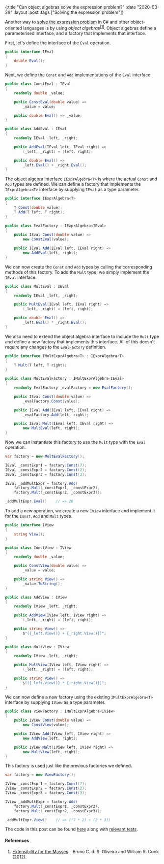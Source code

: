 {:title "Can object algebras solve the expression problem?"
 :date "2020-03-28"
 :layout :post
 :tags ["Solving the expression problem"]}

Another way to [solve the expression problem](../../tags/Solving%20the%20expression%20problem) in C# and other
object-oriented languages is by using <i>object
algebras</i><sup>[\[1\]](#ref-1)</sup>. Object algebras define a parameterised
interface, and a factory that implements that interface.

First, let's define the interface of the `Eval` operation.

```csharp
public interface IEval
{
    double Eval();
}
```

Next, we define the `Const` and `Add` implementations of the `Eval` interface.

```csharp
public class ConstEval : IEval
{
    readonly double _value;

    public ConstEval(double value) =>
        _value = value;

    public double Eval() => _value;
}

public class AddEval : IEval
{
    readonly IEval _left, _right;

    public AddEval(IEval left, IEval right) =>
        (_left, _right) = (left, right);

    public double Eval() =>
        _left.Eval() + _right.Eval();
}
```

The object algebra interface `IExprAlgebra<T>` is where the actual `Const` and
`Add` types are defined. We can define a factory that implements the
`IExprAlgebra<T>` interface by supplying `IEval` as a type parameter.

```csharp
public interface IExprAlgebra<T>
{
    T Const(double value);
    T Add(T left, T right);
}

public class EvalFactory : IExprAlgebra<IEval>
{
    public IEval Const(double value) =>
        new ConstEval(value);

    public IEval Add(IEval left, IEval right) =>
        new AddEval(left, right);
}
```

We can now create the `Const` and `Add` types by calling the corresponding
methods of this factory. To add the `Mult` type, we simply implement the `IEval`
interface.

```csharp
public class MultEval : IEval
{
    readonly IEval _left, _right;

    public MultEval(IEval left, IEval right) =>
        (_left, _right) = (left, right);

    public double Eval() =>
        _left.Eval() * _right.Eval();
}
```

We also need to extend the object algebra interface to include the `Mult` type
and define a new factory that implements this interface. All of this doesn't
require any changes to the `EvalFactory` definition.

```csharp
public interface IMultExprAlgebra<T> : IExprAlgebra<T>
{
    T Mult(T left, T right);
}

public class MultEvalFactory : IMultExprAlgebra<IEval>
{
    readonly EvalFactory _evalFactory = new EvalFactory();

    public IEval Const(double value) =>
        _evalFactory.Const(value);

    public IEval Add(IEval left, IEval right) =>
        _evalFactory.Add(left, right);

    public IEval Mult(IEval left, IEval right) =>
        new MultEval(left, right);
}
```

Now we can instantiate this factory to use the `Mult` type with the `Eval`
operation.

```csharp
var factory = new MultEvalFactory();

IEval _constExpr1 = factory.Const(7);
IEval _constExpr2 = factory.Const(2);
IEval _constExpr3 = factory.Const(3);

IEval _addMultExpr = factory.Add(
    factory.Mult(_constExpr1, _constExpr2),
    factory.Mult(_constExpr2, _constExpr3));

_addMultExpr.Eval()    // => 20
```

To add a new operation, we create a new `IView` interface and implement it for
the `Const`, `Add` and `Mult` types.

```csharp
public interface IView
{
    string View();
}

public class ConstView : IView
{
    readonly double _value;

    public ConstView(double value) =>
        _value = value;

    public string View() =>
        _value.ToString();
}

public class AddView : IView
{
    readonly IView _left, _right;

    public AddView(IView left, IView right) =>
        (_left, _right) = (left, right);

    public string View() =>
        $"({_left.View()} + {_right.View()})";
}

public class MultView : IView
{
    readonly IView _left, _right;

    public MultView(IView left, IView right) =>
        (_left, _right) = (left, right);

    public string View() =>
        $"({_left.View()} * {_right.View()})";
}
```

We can now define a new factory using the existing `IMultExprAlgebra<T>`
interface by supplying `IView` as a type parameter.

```csharp
public class ViewFactory : IMultExprAlgebra<IView>
{
    public IView Const(double value) =>
        new ConstView(value);

    public IView Add(IView left, IView right) =>
        new AddView(left, right);

    public IView Mult(IView left, IView right) =>
        new MultView(left, right);
}
```

This factory is used just like the previous factories we defined.

```csharp
var factory = new ViewFactory();

IView _constExpr1 = factory.Const(7);
IView _constExpr2 = factory.Const(2);
IView _constExpr3 = factory.Const(3);

IView _addMultExpr = factory.Add(
    factory.Mult(_constExpr1, _constExpr2),
    factory.Mult(_constExpr2, _constExpr3));

_addMultExpr.View()    // => ((7 * 2) + (2 * 3))
```

The code in this post can be found [here][implementation-tree] along with
[relevant tests][tests-tree].

#### References

1. <a name="ref-1" rel="nofollow" target="_blank"
   href="https://www.cs.utexas.edu/~wcook/Drafts/2012/ecoop2012.pdf">
   Extensibility for the Masses</a> -  Bruno C. d. S. Oliveira and William R. Cook (2012).

[implementation-tree]: https://github.com/darth10/expression-problem/tree/master/csharp/ObjectAlgebras 
[tests-tree]: https://github.com/darth10/expression-problem/tree/master/csharp/ObjectAlgebras.Tests
